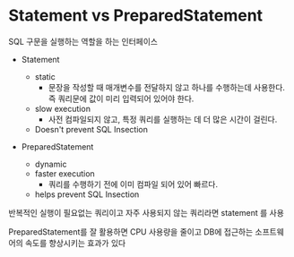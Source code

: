 # Statement vs PreparedStatement
SQL 구문을 실행하는 역할을 하는 인터페이스

- Statement
    - static
        - 문장을 작성할 때 매개변수를 전달하지 않고 하나를 수행하는데 사용한다. 즉 쿼리문에 값이 미리 입력되어 있어야 한다.
    - slow execution
        - 사전 컴파일되지 않고, 특정 쿼리를 실행하는 데 더 많은 시간이 걸린다.
    - Doesn't prevent SQL Insection

- PreparedStatement
    - dynamic
    - faster execution
        - 쿼리를 수행하기 전에 이미 컴파일 되어 있어 빠르다.
    - helps prevent SQL Insection 


반복적인 실행이 필요없는 쿼리이고 자주 사용되지 않는 쿼리라면 statement 를 사용

PreparedStatement를 잘 활용하면 CPU 사용량을 줄이고 DB에 접근하는 소프트웨어의 속도를 향상시키는 효과가 있다
